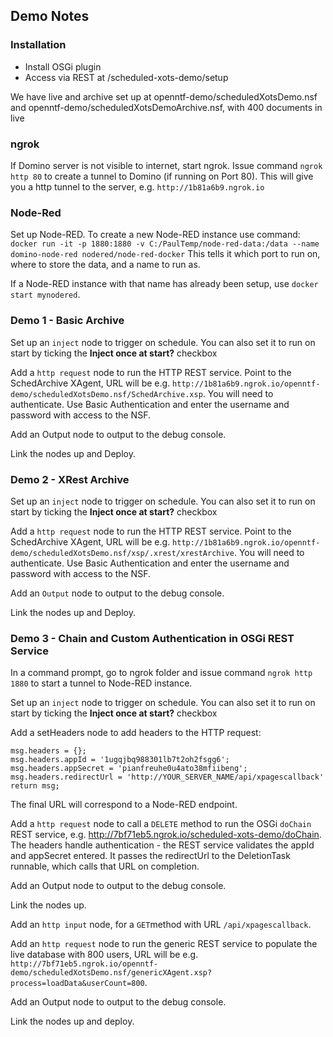 ## Demo Notes

### Installation

- Install OSGi plugin
- Access via REST at /scheduled-xots-demo/setup

We have live and archive set up at openntf-demo/scheduledXotsDemo.nsf and openntf-demo/scheduledXotsDemoArchive.nsf, with 400 documents in live

### ngrok
If Domino server is not visible to internet, start ngrok. Issue command `ngrok http 80` to create a tunnel to Domino (if running on Port 80).
This will give you a http tunnel to the server, e.g. `http://1b81a6b9.ngrok.io`

### Node-Red
Set up Node-RED. To create a new Node-RED instance use command:
`docker run -it -p 1880:1880 -v C:/PaulTemp/node-red-data:/data --name domino-node-red nodered/node-red-docker`
This tells it which port to run on, where to store the data, and a name to run as.

If a Node-RED instance with that name has already been setup, use `docker start mynodered`.

### Demo 1 - Basic Archive
Set up an `inject` node to trigger on schedule. You can also set it to run on start by ticking the **Inject once at start?** checkbox

Add a `http request` node to run the HTTP REST service. Point to the SchedArchive XAgent, URL will be e.g. `http://1b81a6b9.ngrok.io/openntf-demo/scheduledXotsDemo.nsf/SchedArchive.xsp`. You will need to authenticate. Use Basic Authentication and enter the username and password with access to the NSF.

Add an Output node to output to the debug console.

Link the nodes up and Deploy.

### Demo 2 - XRest Archive
Set up an `inject` node to trigger on schedule. You can also set it to run on start by ticking the **Inject once at start?** checkbox

Add a `http request` node to run the HTTP REST service. Point to the SchedArchive XAgent, URL will be e.g. `http://1b81a6b9.ngrok.io/openntf-demo/scheduledXotsDemo.nsf/xsp/.xrest/xrestArchive`. You will need to authenticate. Use Basic Authentication and enter the username and password with access to the NSF.

Add an `Output` node to output to the debug console.

Link the nodes up and Deploy.

### Demo 3 - Chain and Custom Authentication in OSGi REST Service

In a command prompt, go to ngrok folder and issue command `ngrok http 1880` to start a tunnel to Node-RED instance.


Set up an `inject` node to trigger on schedule. You can also set it to run on start by ticking the **Inject once at start?** checkbox

Add a setHeaders node to add headers to the HTTP request:

	msg.headers = {};
	msg.headers.appId = '1ugqjbq988301lb7t2oh2fsgg6';
	msg.headers.appSecret = 'pianfreuhe0u4ato38mfiibeng';
	msg.headers.redirectUrl = 'http://YOUR_SERVER_NAME/api/xpagescallback'
	return msg;

The final URL will correspond to a Node-RED endpoint.

Add a `http request` node to call a `DELETE` method to run the OSGi `doChain` REST service, e.g. http://7bf71eb5.ngrok.io/scheduled-xots-demo/doChain. The headers handle authentication - the REST service validates the appId and appSecret entered. It passes the redirectUrl to the DeletionTask runnable, which calls that URL on completion.

Add an Output node to output to the debug console.

Link the nodes up.

Add an `http input` node, for a `GET`method with URL `/api/xpagescallback`.

Add an `http request` node to run the generic REST service to populate the live database with 800 users, URL will be e.g. `http://7bf71eb5.ngrok.io/openntf-demo/scheduledXotsDemo.nsf/genericXAgent.xsp?process=loadData&userCount=800`.

Add an Output node to output to the debug console.

Link the nodes up and deploy.